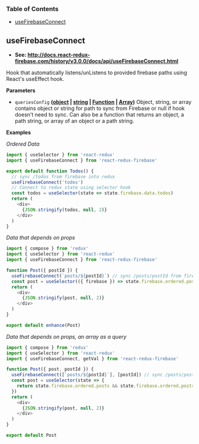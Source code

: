 <!-- Generated by documentation.js. Update this documentation by updating the source code. -->

### Table of Contents

-   [useFirebaseConnect](#usefirebaseconnect)

## useFirebaseConnect

-   **See: <http://docs.react-redux-firebase.com/history/v3.0.0/docs/api/useFirebaseConnect.html>**

Hook that automatically listens/unListens to provided firebase paths
using React's useEffect hook.

**Parameters**

-   `queriesConfig` **([object](https://developer.mozilla.org/docs/Web/JavaScript/Reference/Global_Objects/Object) \| [string](https://developer.mozilla.org/docs/Web/JavaScript/Reference/Global_Objects/String) \| [Function](https://developer.mozilla.org/docs/Web/JavaScript/Reference/Statements/function) \| [Array](https://developer.mozilla.org/docs/Web/JavaScript/Reference/Global_Objects/Array))** Object, string, or
    array contains object or string for path to sync from Firebase or null if
    hook doesn't need to sync. Can also be a function that returns an object,
    a path string, or array of an object or a path string.

**Examples**

_Ordered Data_

```javascript
import { useSelector } from 'react-redux'
import { useFirebaseConnect } from 'react-redux-firebase'

export default function Todos() {
  // sync /todos from firebase into redux
  useFirebaseConnect('todos')
  // Connect to redux state using selector hook
  const todos = useSelector(state => state.firebase.data.todos)
  return (
    <div>
      {JSON.stringify(todos, null, 2)}
    </div>
  )
}
```

_Data that depends on props_

```javascript
import { compose } from 'redux'
import { useSelector } from 'react-redux'
import { useFirebaseConnect } from 'react-redux-firebase'

function Post({ postId }) {
  useFirebaseConnect(`posts/${postId}`) // sync /posts/postId from firebase into redux
  const post = useSelector(({ firebase }) => state.firebase.ordered.posts && state.firebase.ordered.posts[postId])
  return (
    <div>
      {JSON.stringify(post, null, 2)}
    </div>
  )
}

export default enhance(Post)
```

_Data that depends on props, an array as a query_

```javascript
import { compose } from 'redux'
import { useSelector } from 'react-redux'
import { useFirebaseConnect, getVal } from 'react-redux-firebase'

function Post({ post, postId }) {
  useFirebaseConnect([`posts/${postId}`], [postId]) // sync /posts/postId from firebase into redux
  const post = useSelector(state => {
    return state.firebase.ordered.posts && state.firebase.ordered.posts[postId]
  })
  return (
    <div>
      {JSON.stringify(post, null, 2)}
    </div>
  )
}

export default Post
```
